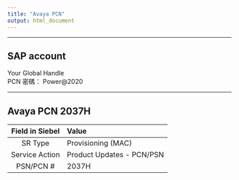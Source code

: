```yaml
---
title: "Avaya PCN"
output: html_document
---
```


***********************************************
## SAP account
Your Global Handle    
PCN 密碼： Power@2020



***********************************************

## Avaya PCN 2037H


| Field in Siebel | Value                        |
| :-------------: | :----------------------------|
| SR Type         | Provisioning (MAC)           |
| Service Action  | Product Updates - PCN/PSN    |
| PSN/PCN #       | 2037H                        |




















